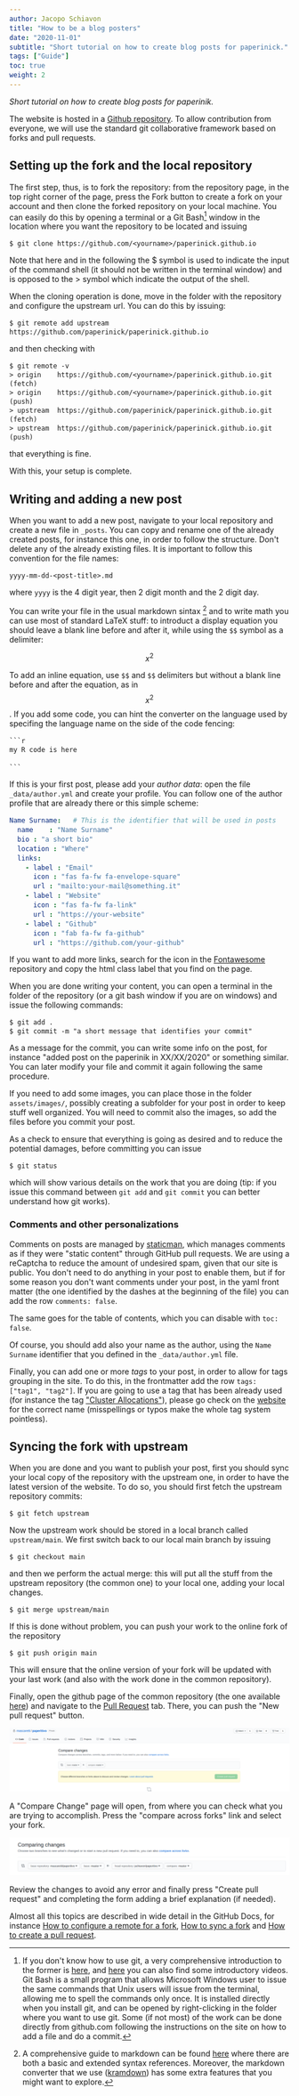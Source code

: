 ```yaml
---
author: Jacopo Schiavon
title: "How to be a blog posters"
date: "2020-11-01"
subtitle: "Short tutorial on how to create blog posts for paperinick."
tags: ["Guide"]
toc: true
weight: 2
---
```


_Short tutorial on how to create blog posts for paperinik._


The website is hosted in a [Github repository](https://github.com/paperinick/paperinick.github.io). To allow contribution from everyone, we will use the standard git collaborative framework based on forks and pull requests.

## Setting up the fork and the local repository

The first step, thus, is to fork the repository: from the repository page, in the top right corner of the page, press the Fork button to create a fork on your account and then clone the forked repository on your local machine. You can easily do this by opening a terminal or a Git Bash[^1] window in the location where you want the repository to be located and issuing 
```shell
$ git clone https://github.com/<yourname>/paperinick.github.io
```
Note that here and in the following the $ symbol is used to indicate the input of the command shell (it should not be written in the terminal window) and is opposed to the > symbol which indicate the output of the shell.

[^1]: If you don't know how to use git, a very comprehensive introduction to the former is [here](https://git-scm.com/docs/user-manual), and [here](https://git-scm.com/doc) you can also find some introductory videos. 
	Git Bash is a small program that allows Microsoft Windows user to issue the same commands that Unix users will issue from the terminal, allowing me to spell the commands only once. It is installed directly when you install git, and can be opened by right-clicking in the folder where you want to use git. Some (if not most) of the work can be done directly from github.com following the instructions on the site on how to add a file and do a commit.

When the cloning operation is done, move in the folder with the repository and configure the upstream url. You can do this by issuing:
```shell
$ git remote add upstream https://github.com/paperinick/paperinick.github.io
```
and then checking with
```shell
$ git remote -v
> origin	https://github.com/<yourname>/paperinick.github.io.git (fetch)
> origin	https://github.com/<yourname>/paperinick.github.io.git (push)
> upstream	https://github.com/paperinick/paperinick.github.io.git (fetch)
> upstream	https://github.com/paperinick/paperinick.github.io.git (push)
```
that everything is fine.

With this, your setup is complete.

## Writing and adding a new post
When you want to add a new post, navigate to your local repository and create a new file in `_posts`.
You can copy and rename one of the already created posts, for instance this one, in order to follow the structure. Don't delete any of the already existing files. It is important to follow this convention for the file names:
```
yyyy-mm-dd-<post-title>.md
```
where `yyyy` is the 4 digit year, then 2 digit month and the 2 digit day. 

You can write your file in the usual markdown sintax [^2] and to write math you can use most of standard LaTeX stuff: to introduct a display equation you should leave a blank line before and after it, while using the `$$` symbol as a delimiter:

$$x^2$$

To add an inline equation, use `$$` and `$$` delimiters but without a blank line before and after the equation, as in $$x^2$$.
If you add some code, you can hint the converter on the language used by specifing the language name on the side of the code fencing:
~~~
```r
my R code is here

```
~~~

If this is your first post, please add your *author data*: open the file `_data/author.yml` and create your profile. You can follow one of the author profile that are already there or this simple scheme:
```yaml
Name Surname:   # This is the identifier that will be used in posts
  name    : "Name Surname"
  bio : "a short bio"
  location : "Where"
  links:
    - label : "Email"
      icon : "fas fa-fw fa-envelope-square"
      url : "mailto:your-mail@something.it"
    - label : "Website"
      icon : "fas fa-fw fa-link"
      url : "https://your-website"
    - label : "Github"
      icon : "fab fa-fw fa-github"
      url : "https://github.com/your-github"
```
If you want to add more links, search for the icon in the [Fontawesome](https://fontawesome.com/icons?d=gallery) repository and copy the html class label that you find on the page.

When you are done writing your content, you can open a terminal in the folder of the repository (or a git bash window if you are on windows) and issue the following commands:
```shell
$ git add .
$ git commit -m "a short message that identifies your commit"
```
As a message for the commit, you can write some info on the post, for instance "added post on the paperinik in XX/XX/2020" or something similar. You can later modify your file and commit it again following the same procedure.

If you need to add some images, you can place those in the folder `assets/images/`, possibly creating a subfolder for your post in order to keep stuff well organized. You will need to commit also the images, so add the files before you commit your post.

As a check to ensure that everything is going as desired and to reduce the potential damages, before committing you can issue
```shell
$ git status
```
which will show various details on the work that you are doing (tip: if you issue this command between `git add` and `git commit` you can better understand how git works).

[^2]: A comprehensive guide to markdown can be found [here](https://www.markdownguide.org/) where there are both a basic and extended syntax references. Moreover, the markdown converter that we use ([kramdown](https://kramdown.gettalong.org/syntax.html)) has some extra features that you might want to explore.


### Comments and other personalizations
Comments on posts are managed by [staticman](https://staticman.net/), which manages comments as if they were "static content" through GitHub pull requests. We are using a reCaptcha to reduce the amount of undesired spam, given that our site is public. You don't need to do anything in your post to enable them, but if for some reason you don't want comments under your post, in the yaml front matter (the one identified by the dashes at the beginning of the file) you can add the row `comments: false`. 

The same goes for the table of contents, which you can disable with `toc: false`.

Of course, you should add also your name as the author, using the `Name Surname` identifier that you defined in the `_data/author.yml` file.

Finally, you can add one or more *tags* to your post, in order to allow for tags grouping in the site. To do this, in the frontmatter add the row `tags: ["tag1", "tag2"]`. If you are going to use a tag that has been already used (for instance the tag ["Cluster Allocations"](https://paperinick.github.io/tags/#cluster-allocations)), please go check on the [website](https://paperinick.github.io/tags) for the correct name (misspellings or typos make the whole tag system pointless).


## Syncing the fork with upstream
When you are done and you want to publish your post, first you should sync your local copy of the repository with the upstream one, in order to have the latest version of the website.
To do so, you should first fetch the upstream repository commits:
```shell
$ git fetch upstream
```
Now the upstream work should be stored in a local branch called `upstream/main`. 
We first switch back to our local main branch by issuing
```shell
$ git checkout main
```
and then we perform the actual merge: this will put all the stuff from the upstream repository (the common one) to your local one, adding your local changes.
```shell
$ git merge upstream/main
```
If this is done without problem, you can push your work to the online fork of the repository
```shell
$ git push origin main
```
This will ensure that the online version of your fork will be updated with your last work (and also with the work done in the common repository).

Finally, open the github page of the common repository (the one available [here](https://github.com/mascaretti/paperitivo)) and navigate to the [Pull Request](https://github.com/mascaretti/paperitivo/pulls) tab. There, you can push the "New pull request" button.

![Creating a new pull request: the compare page](/assets/images/posting-guide/compare-page.png)

A "Compare Change" page will open, from where you can check what you are trying to accomplish. Press the "compare across forks" link and select your fork. 

![Creating a new pull request: select your fork](/assets/images/posting-guide/compare-forks.png)

Review the changes to avoid any error and finally press "Create pull request" and completing the form adding a brief explanation (if needed).

Almost all this topics are described in wide detail in the GitHub Docs, for instance [How to configure a remote for a fork](https://docs.github.com/en/free-pro-team@latest/github/collaborating-with-issues-and-pull-requests/configuring-a-remote-for-a-fork), [How to sync a fork](https://docs.github.com/en/free-pro-team@latest/github/collaborating-with-issues-and-pull-requests/syncing-a-fork) and [How to create a pull request](https://docs.github.com/en/free-pro-team@latest/github/collaborating-with-issues-and-pull-requests/creating-a-pull-request-from-a-fork).

